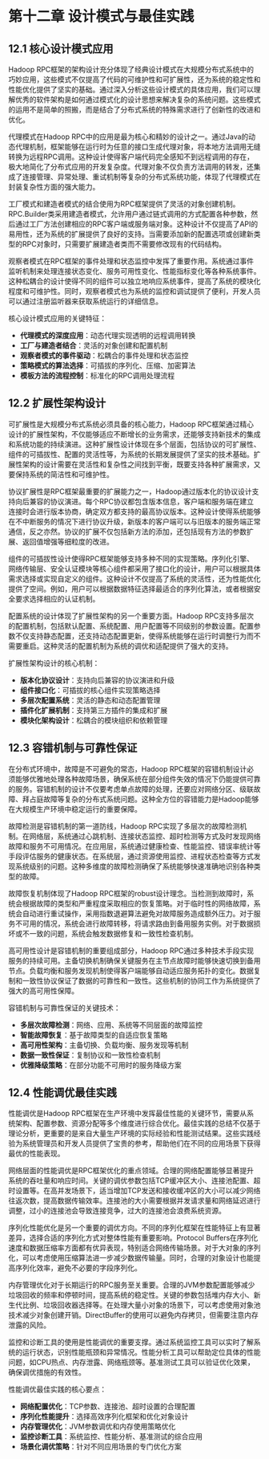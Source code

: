 # 第十二章 设计模式与最佳实践

## 12.1 核心设计模式应用

Hadoop RPC框架的架构设计充分体现了经典设计模式在大规模分布式系统中的巧妙应用，这些模式不仅提高了代码的可维护性和可扩展性，还为系统的稳定性和性能优化提供了坚实的基础。通过深入分析这些设计模式的具体应用，我们可以理解优秀的软件架构是如何通过模式化的设计思想来解决复杂的系统问题。这些模式的运用不是简单的照搬，而是结合了分布式系统的特殊需求进行了创新性的改进和优化。

代理模式在Hadoop RPC中的应用是最为核心和精妙的设计之一。通过Java的动态代理机制，框架能够在运行时为任意的接口生成代理对象，将本地方法调用无缝转换为远程RPC调用。这种设计使得客户端代码完全感知不到远程调用的存在，极大地简化了分布式应用的开发复杂度。代理对象不仅负责方法调用的转发，还集成了连接管理、异常处理、重试机制等复杂的分布式系统功能，体现了代理模式在封装复杂性方面的强大能力。

工厂模式和建造者模式的结合使用为RPC框架提供了灵活的对象创建机制。RPC.Builder类采用建造者模式，允许用户通过链式调用的方式配置各种参数，然后通过工厂方法创建相应的RPC客户端或服务端对象。这种设计不仅提高了API的易用性，还为系统的扩展提供了良好的支持。当需要添加新的配置选项或创建新类型的RPC对象时，只需要扩展建造者类而不需要修改现有的代码结构。

观察者模式在RPC框架的事件处理和状态监控中发挥了重要作用。系统通过事件监听机制来处理连接状态变化、服务可用性变化、性能指标变化等各种系统事件。这种松耦合的设计使得不同的组件可以独立地响应系统事件，提高了系统的模块化程度和可维护性。同时，观察者模式也为系统的监控和调试提供了便利，开发人员可以通过注册监听器来获取系统运行的详细信息。

核心设计模式应用的关键特征：

- **代理模式的深度应用**：动态代理实现透明的远程调用转换
- **工厂与建造者结合**：灵活的对象创建和配置机制
- **观察者模式的事件驱动**：松耦合的事件处理和状态监控
- **策略模式的算法选择**：可插拔的序列化、压缩、加密算法
- **模板方法的流程控制**：标准化的RPC调用处理流程

## 12.2 扩展性架构设计

可扩展性是大规模分布式系统必须具备的核心能力，Hadoop RPC框架通过精心设计的扩展性架构，不仅能够适应不断增长的业务需求，还能够支持新技术的集成和系统功能的持续演进。这种扩展性设计体现在多个层面，包括协议的可扩展性、组件的可插拔性、配置的灵活性等，为系统的长期发展提供了坚实的技术基础。扩展性架构的设计需要在灵活性和复杂性之间找到平衡，既要支持各种扩展需求，又要保持系统的简洁性和可维护性。

协议扩展性是RPC框架最重要的扩展能力之一，Hadoop通过版本化的协议设计支持向后兼容的协议演进。每个RPC协议都包含版本信息，客户端和服务端在建立连接时会进行版本协商，确定双方都支持的最高协议版本。这种设计使得系统能够在不中断服务的情况下进行协议升级，新版本的客户端可以与旧版本的服务端正常通信，反之亦然。协议的扩展不仅包括新方法的添加，还包括现有方法的参数扩展、返回值增强等细粒度的改进。

组件的可插拔性设计使得RPC框架能够支持多种不同的实现策略。序列化引擎、网络传输层、安全认证模块等核心组件都采用了接口化的设计，用户可以根据具体需求选择或实现自定义的组件。这种设计不仅提高了系统的灵活性，还为性能优化提供了空间。例如，用户可以根据数据特征选择最适合的序列化算法，或者根据安全要求选择相应的认证机制。

配置系统的设计体现了扩展性架构的另一个重要方面。Hadoop RPC支持多层次的配置机制，包括默认配置、系统配置、用户配置等不同级别的参数设置。配置参数不仅支持静态配置，还支持动态配置更新，使得系统能够在运行时调整行为而不需要重启。这种灵活的配置机制为系统的调优和适配提供了强大的支持。

扩展性架构设计的核心机制：

- **版本化协议设计**：支持向后兼容的协议演进和升级
- **组件接口化**：可插拔的核心组件实现策略选择
- **多层次配置系统**：灵活的静态和动态配置管理
- **插件化扩展机制**：支持第三方插件的集成和扩展
- **模块化架构设计**：松耦合的模块组织和依赖管理

## 12.3 容错机制与可靠性保证

在分布式环境中，故障是不可避免的常态，Hadoop RPC框架的容错机制设计必须能够优雅地处理各种故障场景，确保系统在部分组件失效的情况下仍能提供可靠的服务。容错机制的设计不仅要考虑单点故障的处理，还要应对网络分区、级联故障、拜占庭故障等复杂的分布式系统问题。这种全方位的容错能力是Hadoop能够在大规模生产环境中稳定运行的重要保障。

故障检测是容错机制的第一道防线，Hadoop RPC实现了多层次的故障检测机制。在网络层，系统通过心跳机制、连接状态监控、超时检测等方式及时发现网络故障和服务不可用情况。在应用层，系统通过健康检查、性能监控、错误率统计等手段评估服务的健康状态。在系统层，通过资源使用监控、进程状态检查等方式发现系统级别的问题。这种多维度的故障检测确保了系统能够快速准确地识别各种类型的故障。

故障恢复机制体现了Hadoop RPC框架的robust设计理念。当检测到故障时，系统会根据故障的类型和严重程度采取相应的恢复策略。对于临时性的网络故障，系统会自动进行重试操作，采用指数退避算法避免对故障服务造成额外压力。对于服务不可用的情况，系统会进行故障转移，将请求路由到备用服务实例。对于数据损坏或不一致的问题，系统会触发数据修复和一致性检查机制。

高可用性设计是容错机制的重要组成部分，Hadoop RPC通过多种技术手段实现服务的持续可用。主备切换机制确保关键服务在主节点故障时能够快速切换到备用节点。负载均衡和服务发现机制使得客户端能够自动适应服务拓扑的变化。数据复制和一致性协议保证了数据的可靠性和一致性。这些机制的协同工作为系统提供了强大的高可用性保障。

容错机制与可靠性保证的关键技术：

- **多层次故障检测**：网络、应用、系统等不同层面的故障监控
- **智能故障恢复**：基于故障类型的自适应恢复策略
- **高可用性架构**：主备切换、负载均衡、服务发现等机制
- **数据一致性保证**：复制协议和一致性检查机制
- **优雅降级策略**：在部分功能不可用时的服务降级方案

## 12.4 性能调优最佳实践

性能调优是Hadoop RPC框架在生产环境中发挥最佳性能的关键环节，需要从系统架构、配置参数、资源分配等多个维度进行综合优化。最佳实践的总结不仅基于理论分析，更重要的是来自大量生产环境的实际经验和性能测试结果。这些实践经验为系统管理员和开发人员提供了宝贵的参考，帮助他们在不同的应用场景下获得最优的性能表现。

网络层面的性能调优是RPC框架优化的重点领域。合理的网络配置能够显著提升系统的吞吐量和响应时间。关键的调优参数包括TCP缓冲区大小、连接池配置、超时设置等。在高并发场景下，适当增加TCP发送和接收缓冲区的大小可以减少网络往返次数，提高数据传输效率。连接池的大小需要根据并发请求量和网络延迟进行调整，过小的连接池会导致连接竞争，过大的连接池会浪费系统资源。

序列化性能优化是另一个重要的调优方向。不同的序列化框架在性能特征上有显著差异，选择合适的序列化方式对整体性能有重要影响。Protocol Buffers在序列化速度和数据压缩率方面都有优异表现，特别适合网络传输场景。对于大对象的序列化，可以考虑使用压缩算法进一步减少数据传输量。同时，合理的对象设计也能提高序列化效率，避免不必要的字段序列化。

内存管理优化对于长期运行的RPC服务至关重要。合理的JVM参数配置能够减少垃圾回收的频率和停顿时间，提高系统的稳定性。关键的参数包括堆内存大小、新生代比例、垃圾回收器选择等。在处理大量小对象的场景下，可以考虑使用对象池技术减少对象创建开销。DirectBuffer的使用可以避免内存拷贝，但需要注意内存泄露的风险。

监控和诊断工具的使用是性能调优的重要支撑。通过系统监控工具可以实时了解系统的运行状态，识别性能瓶颈和异常情况。性能分析工具可以帮助定位具体的性能问题，如CPU热点、内存泄露、网络瓶颈等。基准测试工具可以验证优化效果，确保调优措施的有效性。

性能调优最佳实践的核心要点：

- **网络配置优化**：TCP参数、连接池、超时设置的合理配置
- **序列化性能提升**：选择高效序列化框架和优化对象设计
- **内存管理优化**：JVM参数调优和内存使用策略优化
- **监控诊断工具**：系统监控、性能分析、基准测试的综合应用
- **场景化调优策略**：针对不同应用场景的专门优化方案
